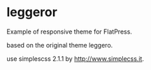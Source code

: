 leggeror
========


Example of responsive theme for FlatPress.

based on the original theme leggero.

use simplescss 2.1.1 by http://www.simplecss.it.

